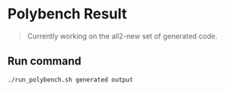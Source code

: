 # Polybench Result

> Currently working on the all2-new set of generated code.

## Run command

```sh
./run_polybench.sh generated output
```
